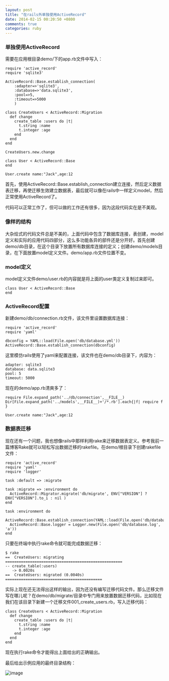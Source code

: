 ```yaml
---
layout: post
title: "在rails外单独使用ActiveRecord"
date: 2014-02-15 00:20:50 +0800
comments: true
categories: ruby
---
```


<!-- more -->

### 单独使用ActiveRecord

需要在应用根目录demo/下的app.rb文件中写入：

	require 'active_record'  
	require 'sqlite3'  
	  
	ActiveRecord::Base.establish_connection(  
	    :adapter=>'sqlite3',  
	    :database=>'data.sqlite3',  
	    :pool=>5,  
	    :timeout=>5000  
	    )  
	  
	class CreateUsers < ActiveRecord::Migration  
	  def change  
	    create_table :users do |t|  
	      t.string :name  
	      t.integer :age  
	    end 
	  end  
	end  
	
	CreateUsers.new.change
	  
	class User < ActiveRecord::Base  
	end  
	
	User.create name:"Jack",age:12

首先，使用ActiveRecord::Base.establish_connection建立连接，然后定义数据表迁移，再使迁移生效建立数据表，最后就可以像在rails中一样定义model，然后正常使用ActiveRecord了。

代码可以正常工作了，但可以做的工作还有很多，因为这段代码实在是不美观。

### 像样的结构

大杂烩式的代码文件总是不美的，上面代码中包含了数据库连接，表创建，model定义和实际的应用代码四部分，这么多功能各异的部件还是分开好。首先创建demo/db目录，在这个目录下放置所有数据库连接的定义；创建demo/models目录，在下面放置model定义文件。demo/app.rb文件位置不变。

### model定义

model定义文件demo/user.rb的内容就是将上面的user类定义复制过来即可。

	class User < ActiveRecord::Base
	end

### ActiveRecord配置

新建demo/db/connection.rb文件，该文件里设置数据库连接：

	require 'active_record'
	require 'yaml'
	
	dbconfig = YAML::load(File.open('db/database.yml'))
	ActiveRecord::Base.establish_connection(dbconfig)

这里模仿rails使用了yaml来配置连接，该文件也在demo/db目录下，内容为：

	adapter: sqlite3
	database: data.sqlite3
	pool: 5
	timeout: 5000

现在的demo/app.rb清爽多了：

	require File.expand_path('../db/connection',__FILE__)
	Dir[File.expand_path('../models',__FILE__)+'/*.rb'].each{|f| require f }
	
	User.create name:"Jack",age:12

### 数据表迁移

现在还有一个问题，我也想像rails中那样利用rake来迁移数据表定义。参考我前一篇博客Rake就可以轻松写出数据迁移的rakefile。在demo/根目录下创建rakefile文件：

	require 'active_record'
	require 'yaml'
	require 'logger'
	
	task :default => :migrate
	
	task :migrate => :environment do
	  ActiveRecord::Migrator.migrate('db/migrate', ENV["VERSION"] ? ENV["VERSION"].to_i : nil )
	end
	
	task :environment do
	  ActiveRecord::Base.establish_connection(YAML::load(File.open('db/database.yml')))
	  ActiveRecord::Base.logger = Logger.new(File.open('db/database.log', 'a'))
	end

只要在终端中执行rake命令就可能完成数据迁移：

	$ rake
	==  CreateUsers: migrating ====================================================
	-- create_table(:users)
	   -> 0.0020s
	==  CreateUsers: migrated (0.0040s) ===========================================

实际上现在还无法得出这样的输出，因为还没有编写迁移代码文件。那么迁移文件写在哪儿呢？在demo/db/migrate/目录中专门用来放置数据迁移代码，比如现在我们在该目录下新建一个迁移文件001_create_users.rb，写入迁移代码：

	class CreateUsers < ActiveRecord::Migration  
	  def change  
	    create_table :users do |t|  
	      t.string :name  
	      t.integer :age  
	    end 
	  end  
	end  

现在执行rake命令才能得出上面给出的正确输出。

最后给出示例应用的最终目录结构：

![image](http://f.hiphotos.bdimg.com/album/s%3D550%3Bq%3D90%3Bc%3Dxiangce%2C100%2C100/sign=8350422bd309b3deefbfe46dfc841dbc/9358d109b3de9c8204461ccc6e81800a19d84356.jpg?referer=16e32c709045d688fa158794ad4c&x=.jpg)